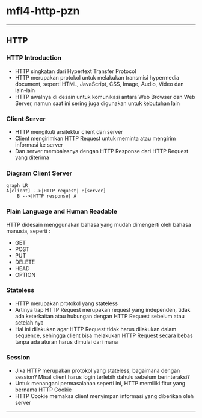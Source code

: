 # mfl4-http-pzn

---

## HTTP

### HTTP Introduction
- HTTP singkatan dari Hypertext Transfer Protocol
- HTTP merupakan protokol untuk melakukan transmisi hypermedia document, seperti HTML, JavaScript, CSS, Image, Audio, Video dan lain-lain
- HTTP awalnya di desain untuk komunikasi antara Web Browser dan Web Server, namun saat ini sering juga digunakan untuk kebutuhan lain

### Client Server
- HTTP mengikuti arsitektur client dan server
- Client mengirimkan HTTP Request untuk meminta atau mengirim informasi ke server
- Dan server membalasnya dengan HTTP Response dari HTTP Request yang diterima

### Diagram Client Server
```mermaid
graph LR
A[client] -->|HTTP request| B[server]
    B -->|HTTP response| A
```

### Plain Language and Human Readable
HTTP didesain menggunakan bahasa yang mudah dimengerti oleh bahasa manusia, seperti :
- GET
- POST
- PUT
- DELETE
- HEAD
- OPTION

### Stateless
- HTTP merupakan protokol yang stateless
- Artinya tiap HTTP Request merupakan request yang independen, tidak ada keterkaitan atau hubungan dengan HTTP Request sebelum atau setelah nya
- Hal ini dilakukan agar HTTP Request tidak harus dilakukan dalam sequence, sehingga client bisa melakukan HTTP Request secara bebas tanpa ada aturan harus dimulai dari mana

### Session
- Jika HTTP merupakan protokol yang stateless, bagaimana dengan session? Misal client harus login terlebih dahulu sebelum berinteraksi?
- Untuk menangani permasalahan seperti ini, HTTP memiliki fitur yang bernama HTTP Cookie
- HTTP Cookie memaksa client menyimpan informasi yang diberikan oleh server

---